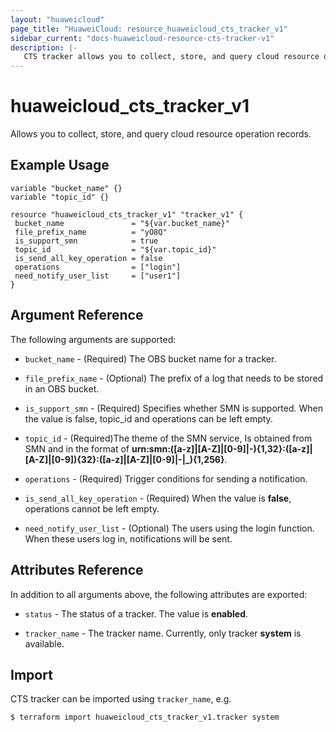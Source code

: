 ```yaml
---
layout: "huaweicloud"
page_title: "HuaweiCloud: resource_huaweicloud_cts_tracker_v1"
sidebar_current: "docs-huaweicloud-resource-cts-tracker-v1"
description: |-
   CTS tracker allows you to collect, store, and query cloud resource operation records and use these records for security analysis, compliance auditing, resource tracking, and fault locating.
---
```


# huaweicloud_cts_tracker_v1

Allows you to collect, store, and query cloud resource operation records.

## Example Usage

 ```hcl
variable "bucket_name" {}
variable "topic_id" {}

resource "huaweicloud_cts_tracker_v1" "tracker_v1" {
  bucket_name               = "${var.bucket_name}"
  file_prefix_name          = "yO8Q"
  is_support_smn            = true
  topic_id                  = "${var.topic_id}"
  is_send_all_key_operation = false
  operations                = ["login"]
  need_notify_user_list     = ["user1"]
}

 ```
## Argument Reference
The following arguments are supported:

* `bucket_name` - (Required) The OBS bucket name for a tracker.

* `file_prefix_name` - (Optional) The prefix of a log that needs to be stored in an OBS bucket. 

* `is_support_smn` - (Required) Specifies whether SMN is supported. When the value is false, topic_id and operations can be left empty.

* `topic_id` - (Required)The theme of the SMN service, Is obtained from SMN and in the format of **urn:smn:([a-z]|[A-Z]|[0-9]|\-){1,32}:([a-z]|[A-Z]|[0-9]){32}:([a-z]|[A-Z]|[0-9]|\-|\_){1,256}**.

* `operations` - (Required) Trigger conditions for sending a notification.

* `is_send_all_key_operation` - (Required) When the value is **false**, operations cannot be left empty.

* `need_notify_user_list` - (Optional) The users using the login function. When these users log in, notifications will be sent.



## Attributes Reference
In addition to all arguments above, the following attributes are exported:

* `status` - The status of a tracker. The value is **enabled**.

* `tracker_name` - The tracker name. Currently, only tracker **system** is available.


## Import

CTS tracker can be imported using  `tracker_name`, e.g.

```
$ terraform import huaweicloud_cts_tracker_v1.tracker system
```




